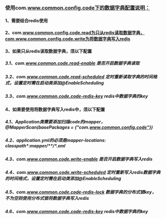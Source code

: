 ### 使用com.www.common.config.code下的数据字典配置说明：
#### 1、需要结合redis使用
#### 2、com.www.common.config.code.read为只从redis读取数据字典，com.www.common.config.code.write为将数据字典写入redis
#### 3、如果只从redis读取数据字典，须以下配置
##### 3.1、com.www.common.code.read-enable    是否开启数据字典读取
##### 3.2、com.www.common.code.read-scheduled 定时重新读取字典的时间格式，设置定时需在启动类添加@EnableScheduling
##### 3.3、com.www.common.code.code-redis-key  redis中数据字典的key
#### 4、如果要使用将数据字典写入redis中，须以下配置
##### 4.1、Application类需要添加扫描code的mapper，@MapperScan(basePackages = {"com.www.common.config.code"})
##### 4.2、application.yml的必须是mapper-locations: classpath*:mapper/**/*.xml
##### 4.3、com.www.common.code.write-enable    是否开启数据字典写入redis
##### 4.4、com.www.common.code.write-scheduled 定时重新写入redis数据字典的时间格式，设置定时需在启动类添加@EnableScheduling
##### 4.5、com.www.common.code.code-redis-lock 数据字典的分布式锁key，不为空则使用分布式锁将数据字典写入redis
##### 4.6、com.www.common.code.code-redis-key  redis中数据字典的key